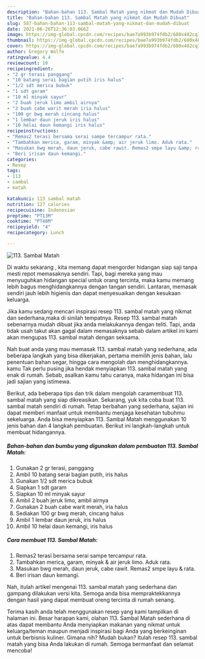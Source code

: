 ```yaml
---
description: "Bahan-bahan 113. Sambal Matah yang nikmat dan Mudah Dibuat"
title: "Bahan-bahan 113. Sambal Matah yang nikmat dan Mudah Dibuat"
slug: 587-bahan-bahan-113-sambal-matah-yang-nikmat-dan-mudah-dibuat
date: 2021-06-26T12:36:03.066Z
image: https://img-global.cpcdn.com/recipes/bae7a993b974fdb2/680x482cq70/113-sambal-matah-foto-resep-utama.jpg
thumbnail: https://img-global.cpcdn.com/recipes/bae7a993b974fdb2/680x482cq70/113-sambal-matah-foto-resep-utama.jpg
cover: https://img-global.cpcdn.com/recipes/bae7a993b974fdb2/680x482cq70/113-sambal-matah-foto-resep-utama.jpg
author: Gregory Wolfe
ratingvalue: 4.4
reviewcount: 10
recipeingredient:
- "2 gr terasi panggang"
- "10 batang serai bagian putih iris halus"
- "1/2 sdt merica bubuk"
- "1 sdt garam"
- "10 ml minyak sayur"
- "2 buah jeruk limo ambil airnya"
- "2 buah cabe warit merah iria halus"
- "100 gr bwg merah cincang halus"
- "1 lembar daun jeruk iris halus"
- "10 helai daun kemangi iris halus"
recipeinstructions:
- "Remas2 terasi bersama serai sampe tercampur rata."
- "Tambahkan merica, garam, minyak &amp; air jeruk limo. Aduk rata."
- "Masukan bwg merah, daun jeruk, cabe rawit. Remas2 smpe layu &amp; rata."
- "Beri irisan daun kemangi."
categories:
- Resep
tags:
- 113
- sambal
- matah

katakunci: 113 sambal matah 
nutrition: 127 calories
recipecuisine: Indonesian
preptime: "PT13M"
cooktime: "PT48M"
recipeyield: "4"
recipecategory: Lunch

---
```



![113. Sambal Matah](https://img-global.cpcdn.com/recipes/bae7a993b974fdb2/680x482cq70/113-sambal-matah-foto-resep-utama.jpg)

Di waktu  sekarang , kita memang dapat mengorder hidangan siap saji tanpa mesti repot memasaknya sendiri. Tapi, bagi mereka yang mau menyuguhkan hidangan special untuk orang tercinta, maka kamu memang lebih bagus menghidangkannya dengan tangan sendiri. Lantaran, memasak sendiri jauh lebih higienis dan dapat menyesuaikan dengan kesukaan keluarga.

Jika kamu sedang mencari inspirasi resep 113. sambal matah yang nikmat dan sederhana,maka di sinilah tempatnya. Resep 113. sambal matah  sebenarnya mudah dibuat jika anda melakukannya dengan teliti. Tapi, anda tidak usah takut akan gagal dalam memasaknya 
sebab dalam artikel ini kami akan mengupas 113. sambal matah dengan seksama.  



Nah buat anda yang mau memasak 113. sambal matah yang sederhana, ada beberapa langkah yang bisa dikerjakan, pertama memilih jenis bahan, lalu penentuan bahan segar, hingga cara mengolah dan menghidangkannya. kamu Tak perlu pusing jika hendak menyiapkan 113. sambal matah yang enak di rumah. Sebab, asalkan kamu  tahu caranya, maka hidangan ini bisa jadi sajian yang istimewa.

Berikut, ada beberapa tips dan trik dalam mengolah caramembuat 113. sambal matah yang siap dikreasikan. Sekarang, yuk kita coba buat 113. sambal matah sendiri di rumah. Tetap berbahan yang sederhana, sajian ini dapat memberi manfaat untuk membantu menjaga kesehatan tubuhmu sekeluarga. Anda bisa menyiapkan 113. Sambal Matah menggunakan 10 jenis bahan dan 4 langkah pembuatan. Berikut ini langkah-langkah untuk membuat hidangannya.

<!--inarticleads1-->

##### Bahan-bahan dan bumbu yang digunakan dalam pembuatan 113. Sambal Matah:

1. Gunakan 2 gr terasi, panggang
1. Ambil 10 batang serai bagian putih, iris halus
1. Gunakan 1/2 sdt merica bubuk
1. Siapkan 1 sdt garam
1. Siapkan 10 ml minyak sayur
1. Ambil 2 buah jeruk limo, ambil airnya
1. Gunakan 2 buah cabe warit merah, iria halus
1. Sediakan 100 gr bwg merah, cincang halus
1. Ambil 1 lembar daun jeruk, iris halus
1. Ambil 10 helai daun kemangi, iris halus




<!--inarticleads2-->

##### Cara membuat 113. Sambal Matah:

1. Remas2 terasi bersama serai sampe tercampur rata.
1. Tambahkan merica, garam, minyak &amp; air jeruk limo. Aduk rata.
1. Masukan bwg merah, daun jeruk, cabe rawit. Remas2 smpe layu &amp; rata.
1. Beri irisan daun kemangi.




Nah, itulah artikel mengenai  113. sambal matah  yang sederhana dan gampang dilakukan versi kita. Semoga anda bisa mempraktekkannya dengan hasil yang dapat membuat oreng tercinta di rumah senang. 

Terima kasih anda telah menggunakan resep yang kami tampilkan di halaman ini. Besar harapan kami, olahan  113. Sambal Matah sederhana di atas dapat membantu Anda menyiapkan makanan yang nikmat untuk keluarga/teman maupun menjadi inspirasi bagi Anda yang berkeinginan untuk berbisnis kuliner. Gimana nih? Mudah bukan? Itulah resep 113. sambal matah yang bisa Anda lakukan di rumah. Semoga bermanfaat dan selamat mencoba!


